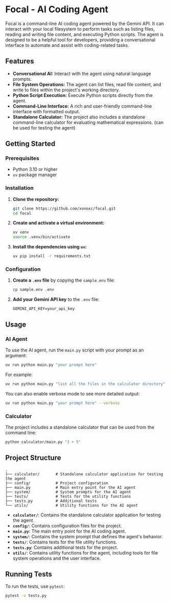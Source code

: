 # Focal - AI Coding Agent

Focal is a command-line AI coding agent powered by the Gemini API. It can interact with your local filesystem to perform tasks such as listing files, reading and writing file content, and executing Python scripts. The agent is designed to be a helpful tool for developers, providing a conversational interface to automate and assist with coding-related tasks.

## Features

- **Conversational AI:** Interact with the agent using natural language prompts.
- **File System Operations:** The agent can list files, read file content, and write to files within the project's working directory.
- **Python Script Execution:** Execute Python scripts directly from the agent.
- **Command-Line Interface:** A rich and user-friendly command-line interface with formatted output.
- **Standalone Calculator:** The project also includes a standalone command-line calculator for evaluating mathematical expressions. (can be used for testing the agent)

## Getting Started

### Prerequisites

- Python 3.10 or higher
- `uv` package manager

### Installation

1.  **Clone the repository:**
    ```bash
    git clone https://github.com/xonoxc/focal.git
    cd focal
    ```

2.  **Create and activate a virtual environment:**
    ```bash
    uv venv
    source .venv/bin/activate
    ```

3.  **Install the dependencies using `uv`:**
    ```bash
    uv pip install -r requirements.txt
    ```

### Configuration

1.  **Create a `.env` file** by copying the `sample.env` file:
    ```bash
    cp sample.env .env
    ```

2.  **Add your Gemini API key** to the `.env` file:
    ```
    GEMINI_API_KEY=your_api_key
    ```

## Usage

### AI Agent

To use the AI agent, run the `main.py` script with your prompt as an argument:

```bash
uv run python main.py "your prompt here"
```

For example:

```bash
uv run python main.py "list all the files in the calculator directory"
```

You can also enable verbose mode to see more detailed output:

```bash
uv run python main.py "your prompt here" --verbose
```

### Calculator

The project includes a standalone calculator that can be used from the command line:

```bash
python calculator/main.py "3 + 5"
```

## Project Structure

```
.
├── calculator/       # Standalone calculator application for testing the agent
├── config/           # Project configuration
├── main.py           # Main entry point for the AI agent
├── system/           # System prompts for the AI agent
├── tests/            # Tests for the utility functions
├── tests.py          # Additional tests
└── utils/            # Utility functions for the AI agent
```

-   **`calculator/`**: Contains the standalone calculator application for testing the agent.
-   **`config/`**: Contains configuration files for the project.
-   **`main.py`**: The main entry point for the AI coding agent.
-   **`system/`**: Contains the system prompt that defines the agent's behavior.
-   **`tests/`**: Contains tests for the file utility functions.
-   **`tests.py`**: Contains additional tests for the project.
-   **`utils/`**: Contains utility functions for the agent, including tools for file system operations and the user interface.

## Running Tests

To run the tests, use `pytest`:

```bash
pytest -v tests.py
```
